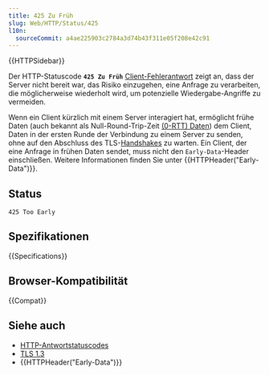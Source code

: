 ```yaml
---
title: 425 Zu Früh
slug: Web/HTTP/Status/425
l10n:
  sourceCommit: a4ae225903c2784a3d74b43f311e05f208e42c91
---
```


{{HTTPSidebar}}

Der HTTP-Statuscode **`425 Zu Früh`** [Client-Fehlerantwort](/de/docs/Web/HTTP/Status#client_error_responses) zeigt an, dass der Server nicht bereit war, das Risiko einzugehen, eine Anfrage zu verarbeiten, die möglicherweise wiederholt wird, um potenzielle Wiedergabe-Angriffe zu vermeiden.

Wenn ein Client kürzlich mit einem Server interagiert hat, ermöglicht frühe Daten (auch bekannt als Null-Round-Trip-Zeit [(0-RTT) Daten](/de/docs/Web/Security/Transport_Layer_Security#tls_1.3)) dem Client, Daten in der ersten Runde der Verbindung zu einem Server zu senden, ohne auf den Abschluss des TLS-[Handshakes](/de/docs/Glossary/TCP_handshake) zu warten. Ein Client, der eine Anfrage in frühen Daten sendet, muss nicht den `Early-Data`-Header einschließen. Weitere Informationen finden Sie unter {{HTTPHeader("Early-Data")}}.

## Status

```http
425 Too Early
```

## Spezifikationen

{{Specifications}}

## Browser-Kompatibilität

{{Compat}}

## Siehe auch

- [HTTP-Antwortstatuscodes](/de/docs/Web/HTTP/Status)
- [TLS 1.3](/de/docs/Web/Security/Transport_Layer_Security#tls_1.3)
- {{HTTPHeader("Early-Data")}}
